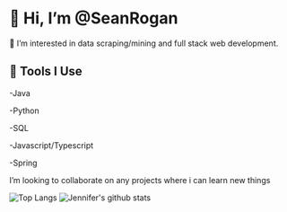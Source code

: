 # 👋 Hi, I’m @SeanRogan
👀 I’m interested in data scraping/mining and full stack web development.

## 🔧 Tools I Use

-Java

-Python

-SQL

-Javascript/Typescript

-Spring


I’m looking to collaborate on any projects where i can learn new things

![Top Langs](https://github-readme-stats.vercel.app/api/top-langs/?username=SeanRogan&layout=compact&theme=radical)
![Jennifer's github stats](https://github-readme-stats.vercel.app/api?username=SeanRogan&theme=jolly)

<!---
SeanRogan/SeanRogan is a ✨ special ✨ repository because its `README.md` (this file) appears on your GitHub profile.
You can click the Preview link to take a look at your changes.
--->
